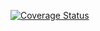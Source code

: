 [![Coverage Status](https://coveralls.io/repos/github/PrinceRWIGIMBA/MyBrand-PRINCE-BE/badge.svg?branch=main)](https://coveralls.io/github/PrinceRWIGIMBA/MyBrand-PRINCE-BE?branch=main)
